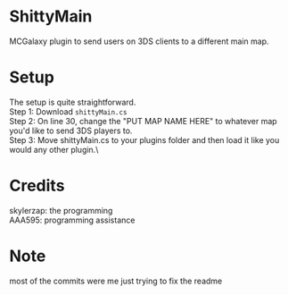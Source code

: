 # ShittyMain
MCGalaxy plugin to send users on 3DS clients to a different main map.

# Setup
The setup is quite straightforward.\
Step 1: Download ``shittyMain.cs``\
Step 2: On line 30, change the "PUT MAP NAME HERE" to whatever map you'd like to send 3DS players to.\
Step 3: Move shittyMain.cs to your plugins folder and then load it like you would any other plugin.\

# Credits
skylerzap: the programming\
AAA595: programming assistance

# Note
most of the commits were me just trying to fix the readme
